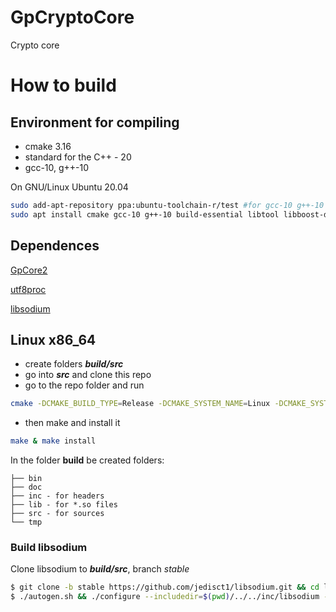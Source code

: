 # GpCryptoCore
Crypto core

# How to build

## Environment for compiling

- cmake 3.16
- standard for the C++ - 20
- gcc-10, g++-10

On GNU/Linux Ubuntu 20.04
```sh
sudo add-apt-repository ppa:ubuntu-toolchain-r/test #for gcc-10 g++-10
sudo apt install cmake gcc-10 g++-10 build-essential libtool libboost-dev
```

## Dependences
[GpCore2](https://github.com/ITBear/GpCore2.git)

[utf8proc](https://github.com/ITBear/utf8proc.git)

[libsodium](https://github.com/jedisct1/libsodium.git)
 
## Linux x86_64

- create folders **_build/src_**
- go into **_src_** and clone this repo
- go to the repo folder and run
```sh
cmake -DCMAKE_BUILD_TYPE=Release -DCMAKE_SYSTEM_NAME=Linux -DCMAKE_SYSTEM_PROCESSOR=x86_64 -DBOOST_INCLUDE=/usr/include/boost/ -DBUILD_SHARED_LIBS=ON
```
- then make and install it
```sh
make & make install
```

In the folder **build** be created folders:
```
├── bin
├── doc
├── inc - for headers
├── lib - for *.so files
├── src - for sources
└── tmp
```

### Build libsodium
Clone libsodium to **_build/src_**, branch _stable_

```sh
$ git clone -b stable https://github.com/jedisct1/libsodium.git && cd libsodium 
$ ./autogen.sh && ./configure --includedir=$(pwd)/../../inc/libsodium --libdir=$(pwd)/../../lib/Release_Linux_x86_64/ --bindir=$(pwd)/../../lib/Release_Linux_x86_64/ && make && make install
```
